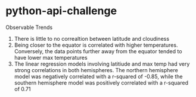 # python-api-challenge

Observable Trends

1. There is little to no correaltion between latitude and cloudiness
2. Being closer to the equator is correlated with higher temperatures. Conversely, the data points further away from the equator tended to have lower max temperatures
3. The linear regression models involving latitiude and max temp had very strong correlations in both hemispheres. The northern hemisphere model was negatively correlated with a r-squared of -0.85, while the southern hemisphere model was positively correlated with a r-squared of 0.71
